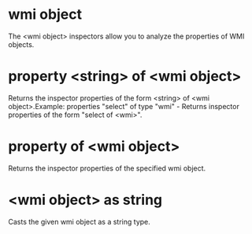 # wmi object

The &lt;wmi object&gt; inspectors allow you to analyze the properties of WMI objects.

# property &lt;string&gt; of &lt;wmi object&gt;

Returns the inspector properties of the form &lt;string&gt; of &lt;wmi object&gt;.Example: properties &quot;select&quot; of type &quot;wmi&quot; - Returns inspector properties of the form &quot;select of &lt;wmi&gt;&quot;.

# property of &lt;wmi object&gt;

Returns the inspector properties of the specified wmi object.

# &lt;wmi object&gt; as string

Casts the given wmi object as a string type.
